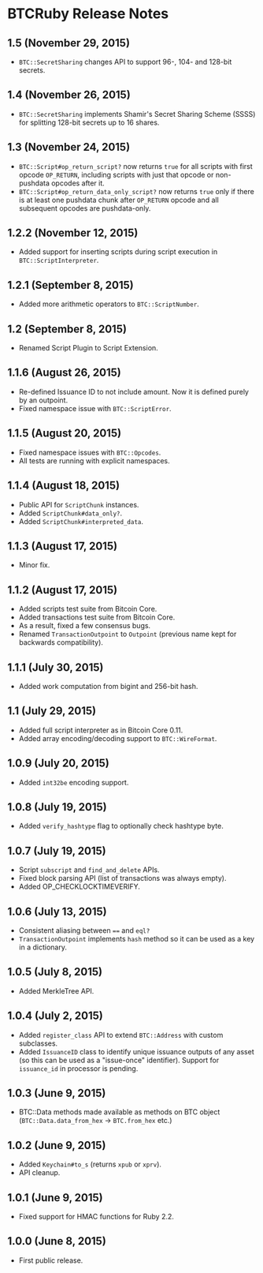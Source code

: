 
BTCRuby Release Notes
=====================

1.5 (November 29, 2015)
-----------------------

* `BTC::SecretSharing` changes API to support 96-, 104- and 128-bit secrets.

1.4 (November 26, 2015)
-----------------------

* `BTC::SecretSharing` implements Shamir's Secret Sharing Scheme (SSSS) for splitting 128-bit secrets up to 16 shares.


1.3 (November 24, 2015)
-----------------------

* `BTC::Script#op_return_script?` now returns `true` for all scripts with first opcode `OP_RETURN`, including scripts with just that opcode or non-pushdata opcodes after it.
* `BTC::Script#op_return_data_only_script?` now returns `true` only if there is at least one pushdata chunk after `OP_RETURN` opcode and all subsequent opcodes are pushdata-only.


1.2.2 (November 12, 2015)
-----------------------

* Added support for inserting scripts during script execution in `BTC::ScriptInterpreter`.


1.2.1 (September 8, 2015)
-----------------------

* Added more arithmetic operators to `BTC::ScriptNumber`.


1.2 (September 8, 2015)
-----------------------

* Renamed Script Plugin to Script Extension.


1.1.6 (August 26, 2015)
-----------------------

* Re-defined Issuance ID to not include amount. Now it is defined purely by an outpoint.
* Fixed namespace issue with `BTC::ScriptError`.


1.1.5 (August 20, 2015)
-----------------------

* Fixed namespace issues with `BTC::Opcodes`.
* All tests are running with explicit namespaces.


1.1.4 (August 18, 2015)
-----------------------

* Public API for `ScriptChunk` instances.
* Added `ScriptChunk#data_only?`.
* Added `ScriptChunk#interpreted_data`.


1.1.3 (August 17, 2015)
-----------------------

* Minor fix.


1.1.2 (August 17, 2015)
-----------------------

* Added scripts test suite from Bitcoin Core.
* Added transactions test suite from Bitcoin Core.
* As a result, fixed a few consensus bugs.
* Renamed `TransactionOutpoint` to `Outpoint` (previous name kept for backwards compatibility).


1.1.1 (July 30, 2015)
---------------------

* Added work computation from bigint and 256-bit hash.


1.1 (July 29, 2015)
--------------------

* Added full script interpreter as in Bitcoin Core 0.11.
* Added array encoding/decoding support to `BTC::WireFormat`.


1.0.9 (July 20, 2015)
--------------------

* Added `int32be` encoding support.


1.0.8 (July 19, 2015)
--------------------

* Added `verify_hashtype` flag to optionally check hashtype byte.

1.0.7 (July 19, 2015)
--------------------

* Script `subscript` and `find_and_delete` APIs.
* Fixed block parsing API (list of transactions was always empty).
* Added OP_CHECKLOCKTIMEVERIFY.

1.0.6 (July 13, 2015)
--------------------

* Consistent aliasing between `==` and `eql?`
* `TransactionOutpoint` implements `hash` method so it can be used as a key in a dictionary.

1.0.5 (July 8, 2015)
--------------------

* Added MerkleTree API.

1.0.4 (July 2, 2015)
--------------------

* Added `register_class` API to extend `BTC::Address` with custom subclasses.
* Added `IssuanceID` class to identify unique issuance outputs of any asset (so this can be used as a "issue-once" identifier). Support for `issuance_id` in processor is pending.

1.0.3 (June 9, 2015)
--------------------

* BTC::Data methods made available as methods on BTC object (`BTC::Data.data_from_hex` -> `BTC.from_hex` etc.)

1.0.2 (June 9, 2015)
--------------------

* Added `Keychain#to_s` (returns `xpub` or `xprv`).
* API cleanup.

1.0.1 (June 9, 2015)
--------------------

* Fixed support for HMAC functions for Ruby 2.2.

1.0.0 (June 8, 2015)
--------------------

* First public release.
